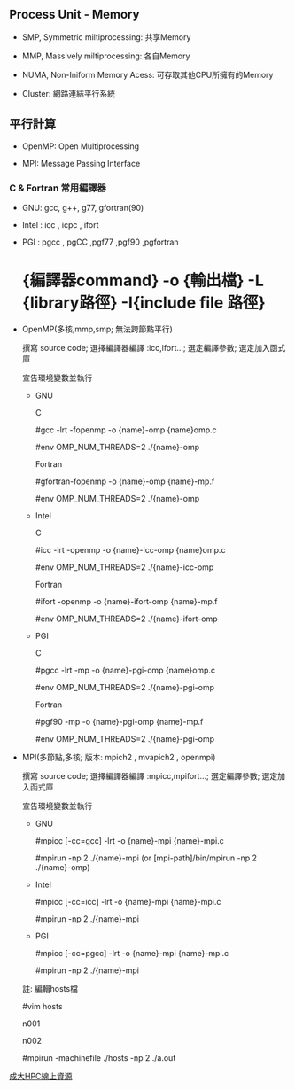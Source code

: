## Process Unit - Memory

- SMP, Symmetric miltiprocessing: 共享Memory

- MMP, Massively miltiprocessing: 各自Memory

- NUMA, Non-Iniform Memory Acess: 可存取其他CPU所擁有的Memory

- Cluster: 網路連結平行系統

## 平行計算

- OpenMP: Open Multiprocessing

- MPI: Message Passing Interface

### C & Fortran 常用編譯器

- GNU: gcc, g++, g77, gfortran(90)

- Intel : icc , icpc , ifort

- PGI : pgcc , pgCC ,pgf77 ,pgf90 ,pgfortran

	# {編譯器command} -o {輸出檔} -L {library路徑} -I{include file 路徑} 

- OpenMP(多核,mmp,smp; 無法跨節點平行) 

	撰寫 source code;	選擇編譯器編譯 :icc,ifort...;	選定編譯參數;	選定加入函式庫

	宣告環境變數並執行

	- GNU

		C

		#gcc -lrt -fopenmp -o {name}-omp {name}omp.c

		#env OMP_NUM_THREADS=2 ./{name}-omp

		Fortran

		#gfortran-fopenmp -o {name}-omp {name}-mp.f

		#env OMP_NUM_THREADS=2 ./{name}-omp

	- Intel

		C

		#icc -lrt -openmp -o {name}-icc-omp {name}omp.c
	
		#env OMP_NUM_THREADS=2 ./{name}-icc-omp

		Fortran

		#ifort -openmp -o {name}-ifort-omp {name}-mp.f
		
		#env OMP_NUM_THREADS=2 ./{name}-ifort-omp

	- PGI

		C

		#pgcc -lrt -mp -o {name}-pgi-omp {name}omp.c
	
		#env OMP_NUM_THREADS=2 ./{name}-pgi-omp

		Fortran

		#pgf90 -mp -o {name}-pgi-omp {name}-mp.f
		
		#env OMP_NUM_THREADS=2 ./{name}-pgi-omp

- MPI(多節點,多核; 版本: mpich2 , mvapich2 , openmpi) 

	撰寫 source code;	選擇編譯器編譯 :mpicc,mpifort...;	選定編譯參數;	選定加入函式庫

	宣告環境變數並執行

	- GNU

		#mpicc [-cc=gcc] -lrt -o {name}-mpi {name}-mpi.c

		#mpirun -np 2 ./{name}-mpi (or [mpi-path]/bin/mpirun -np 2 ./{name}-omp)

	- Intel

		#mpicc [-cc=icc] -lrt -o {name}-mpi {name}-mpi.c

		#mpirun -np 2 ./{name}-mpi 

	- PGI

		#mpicc [-cc=pgcc] -lrt -o {name}-mpi {name}-mpi.c

		#mpirun -np 2 ./{name}-mpi 


	註: 編輯hosts檔
	
	#vim hosts
	
	n001
	
	n002

	#mpirun -machinefile ./hosts -np 2 ./a.out

[成大HPC線上資源](http://140.116.249.155/file.php/8/1011107/%E7%B7%A8%E8%AD%AF%E5%99%A8%E4%BD%BF%E7%94%A8%E8%AA%B2%E7%A8%8B.pdf) 